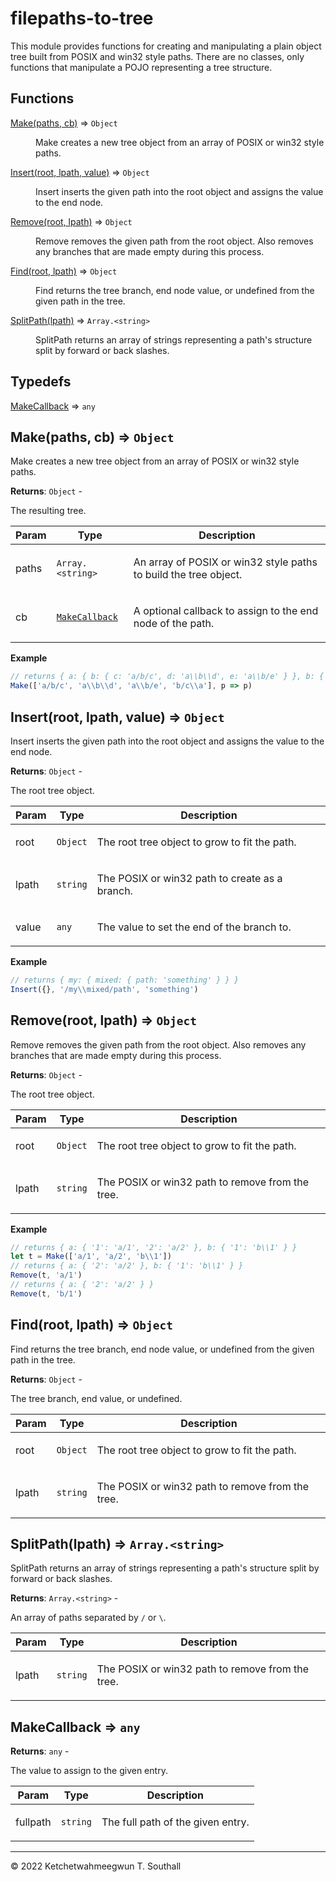 # filepaths-to-tree
This module provides functions for creating and manipulating a plain object tree built from POSIX and win32 style paths. There are no classes, only functions that manipulate a POJO representing a tree structure.

## Functions

<dl>
<dt><a href="#Make">Make(paths, cb)</a> ⇒ <code>Object</code></dt>
<dd><p>Make creates a new tree object from an array of POSIX or win32 style paths.</p></dd>
<dt><a href="#Insert">Insert(root, lpath, value)</a> ⇒ <code>Object</code></dt>
<dd><p>Insert inserts the given path into the root object and assigns the value to the end node.</p></dd>
<dt><a href="#Remove">Remove(root, lpath)</a> ⇒ <code>Object</code></dt>
<dd><p>Remove removes the given path from the root object. Also removes any branches that are made empty during this process.</p></dd>
<dt><a href="#Find">Find(root, lpath)</a> ⇒ <code>Object</code></dt>
<dd><p>Find returns the tree branch, end node value, or undefined from the given path in the tree.</p></dd>
<dt><a href="#SplitPath">SplitPath(lpath)</a> ⇒ <code>Array.&lt;string&gt;</code></dt>
<dd><p>SplitPath returns an array of strings representing a path's structure split by forward or back slashes.</p></dd>
</dl>

## Typedefs

<dl>
<dt><a href="#MakeCallback">MakeCallback</a> ⇒ <code>any</code></dt>
<dd></dd>
</dl>

<a name="Make"></a>

## Make(paths, cb) ⇒ <code>Object</code>
<p>Make creates a new tree object from an array of POSIX or win32 style paths.</p>

**Returns**: <code>Object</code> - <p>The resulting tree.</p>  

| Param | Type | Description |
| --- | --- | --- |
| paths | <code>Array.&lt;string&gt;</code> | <p>An array of POSIX or win32 style paths to build the tree object.</p> |
| cb | [<code>MakeCallback</code>](#MakeCallback) | <p>A optional callback to assign to the end node of the path.</p> |

**Example**  
```js
// returns { a: { b: { c: 'a/b/c', d: 'a\\b\\d', e: 'a\\b/e' } }, b: { c: { a: 'b/c\\a' } } }
Make(['a/b/c', 'a\\b\\d', 'a\\b/e', 'b/c\\a'], p => p)
```
<a name="Insert"></a>

## Insert(root, lpath, value) ⇒ <code>Object</code>
<p>Insert inserts the given path into the root object and assigns the value to the end node.</p>

**Returns**: <code>Object</code> - <p>The root tree object.</p>  

| Param | Type | Description |
| --- | --- | --- |
| root | <code>Object</code> | <p>The root tree object to grow to fit the path.</p> |
| lpath | <code>string</code> | <p>The POSIX or win32 path to create as a branch.</p> |
| value | <code>any</code> | <p>The value to set the end of the branch to.</p> |

**Example**  
```js
// returns { my: { mixed: { path: 'something' } } }
Insert({}, '/my\\mixed/path', 'something')
```
<a name="Remove"></a>

## Remove(root, lpath) ⇒ <code>Object</code>
<p>Remove removes the given path from the root object. Also removes any branches that are made empty during this process.</p>

**Returns**: <code>Object</code> - <p>The root tree object.</p>  

| Param | Type | Description |
| --- | --- | --- |
| root | <code>Object</code> | <p>The root tree object to grow to fit the path.</p> |
| lpath | <code>string</code> | <p>The POSIX or win32 path to remove from the tree.</p> |

**Example**  
```js
// returns { a: { '1': 'a/1', '2': 'a/2' }, b: { '1': 'b\\1' } }
let t = Make(['a/1', 'a/2', 'b\\1'])
// returns { a: { '2': 'a/2' }, b: { '1': 'b\\1' } }
Remove(t, 'a/1')
// returns { a: { '2': 'a/2' } }
Remove(t, 'b/1')
```
<a name="Find"></a>

## Find(root, lpath) ⇒ <code>Object</code>
<p>Find returns the tree branch, end node value, or undefined from the given path in the tree.</p>

**Returns**: <code>Object</code> - <p>The tree branch, end value, or undefined.</p>  

| Param | Type | Description |
| --- | --- | --- |
| root | <code>Object</code> | <p>The root tree object to grow to fit the path.</p> |
| lpath | <code>string</code> | <p>The POSIX or win32 path to remove from the tree.</p> |

<a name="SplitPath"></a>

## SplitPath(lpath) ⇒ <code>Array.&lt;string&gt;</code>
<p>SplitPath returns an array of strings representing a path's structure split by forward or back slashes.</p>

**Returns**: <code>Array.&lt;string&gt;</code> - <p>An array of paths separated by <code>/</code> or <code>\\</code>.</p>  

| Param | Type | Description |
| --- | --- | --- |
| lpath | <code>string</code> | <p>The POSIX or win32 path to remove from the tree.</p> |

<a name="MakeCallback"></a>

## MakeCallback ⇒ <code>any</code>
**Returns**: <code>any</code> - <p>The value to assign to the given entry.</p>  

| Param | Type | Description |
| --- | --- | --- |
| fullpath | <code>string</code> | <p>The full path of the given entry.</p> |


* * *

&copy; 2022 Ketchetwahmeegwun T. Southall

